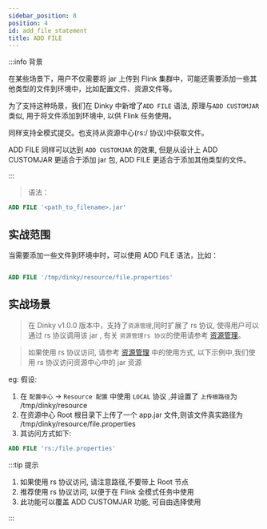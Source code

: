 ```yaml
---
sidebar_position: 8
position: 4
id: add_file_statement
title: ADD FILE
---
```


:::info 背景

在某些场景下，用户不仅需要将 jar 上传到 Flink 集群中，可能还需要添加一些其他类型的文件到环境中，比如配置文件、资源文件等。

为了支持这种场景，我们在 Dinky 中新增了`ADD FILE` 语法, 原理与`ADD CUSTOMJAR`类似, 用于将文件添加到环境中, 以供 Flink 任务使用。

同样支持全模式提交。也支持从资源中心(rs:/ 协议)中获取文件。

ADD FILE 同样可以达到 `ADD CUSTOMJAR` 的效果, 但是从设计上 ADD CUSTOMJAR 更适合于添加 jar 包, ADD FILE 更适合于添加其他类型的文件。

:::

> 语法：
```sql
ADD FILE '<path_to_filename>.jar'
```


## 实战范围



当需要添加一些文件到环境中时，可以使用 ADD FILE 语法，比如：

```sql

ADD FILE '/tmp/dinky/resource/file.properties'
```

## 实战场景

> 在 Dinky v1.0.0 版本中，支持了`资源管理`,同时扩展了 rs 协议, 使得用户可以通过 rs 协议调用该 jar , 有关 `资源管理rs 协议`的使用请参考 [资源管理](../../user_guide/register_center/resource)。

> 如果使用 rs 协议访问, 请参考 [资源管理](../../user_guide/register_center/resource) 中的使用方式, 以下示例中,我们使用 rs 协议访问资源中心中的 jar 资源

eg: 假设:

1. 在 `配置中心` -> `Resource 配置` 中使用 `LOCAL` 协议 ,并设置了 `上传根路径`为 /tmp/dinky/resource
2. 在资源中心 Root 根目录下上传了一个 app.jar 文件,则该文件真实路径为 /tmp/dinky/resource/file.properties
3. 其访问方式如下:

```sql
ADD FILE 'rs:/file.properties'
```

:::tip 提示

1. 如果使用 rs 协议访问, 请注意路径,不要带上 Root 节点
2. 推荐使用 rs 协议访问, 以便于在 Flink 全模式任务中使用
3. 此功能可以覆盖 ADD CUSTOMJAR 功能, 可自由选择使用

:::
